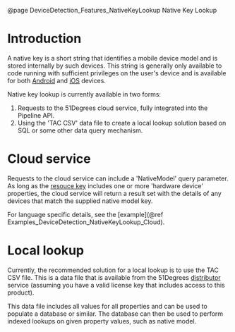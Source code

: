 @page DeviceDetection_Features_NativeKeyLookup Native Key Lookup

# Introduction

A native key is a short string that identifies a mobile device model and is stored internally 
by such devices.
This string is generally only available to code running with sufficient privileges on the 
user's device and is available for both [Android](https://developer.android.com/reference/android/os/Build#MODEL) 
and [iOS](https://gist.github.com/soapyigu/c99e1f45553070726f14c1bb0a54053b#file-machinename-swift) devices.

Native key lookup is currently available in two forms:
1. Requests to the 51Degrees cloud service, fully integrated into the Pipeline API.
2. Using the 'TAC CSV' data file to create a local lookup solution based on SQL or some 
other data query mechanism.

# Cloud service

Requests to the cloud service can include a 'NativeModel' query parameter. As long as the [resouce key](@term{ResourceKey}) 
includes one or more 'hardware device' properties, the cloud service will return a result set with 
the details of any devices that match the supplied native model key.

For language specific details, see the [example](@ref Examples_DeviceDetection_NativeKeyLookup_Cloud). 

# Local lookup

Currently, the recommended solution for a local lookup is to use the TAC CSV file.
This is a data file that is available from the 51Degrees [distributor](@term{Distributor}) service (assuming you 
have a valid license key that includes access to this product). 

This data file includes all values for all properties and can be used to populate a database or 
similar. The database can then be used to perform indexed lookups on given property values, 
such as native model.
